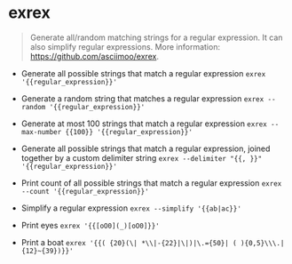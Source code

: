 # exrex
> Generate all/random matching strings for a regular expression.
> It can also simplify regular expressions.
> More information: <https://github.com/asciimoo/exrex>.

- Generate all possible strings that match a regular expression
`exrex '{{regular_expression}}'`

- Generate a random string that matches a regular expression
`exrex --random '{{regular_expression}}'`

- Generate at most 100 strings that match a regular expression
`exrex --max-number {{100}} '{{regular_expression}}'`

- Generate all possible strings that match a regular expression, joined together by a custom delimiter string
`exrex --delimiter "{{, }}" '{{regular_expression}}'`

- Print count of all possible strings that match a regular expression
`exrex --count '{{regular_expression}}'`

- Simplify a regular expression
`exrex --simplify '{{ab|ac}}'`

- Print eyes
`exrex '{{[oO0](_)[oO0]}}'`

- Print a boat
`exrex '{{( {20}(\| *\\|-{22}|\|)|\.={50}| ( ){0,5}\\\.| {12}~{39})}}'`
